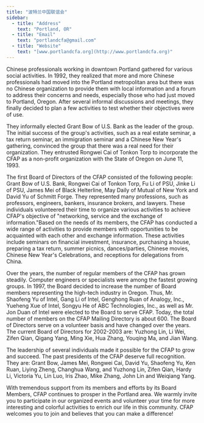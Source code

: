 ```yaml
---
title: "波特兰中国联谊会"
sidebar:
  - title: "Address"
    text: "Portland, OR"
  - title: "Email"
    text: "portlandcfa@gmail.com"
  - title: "Website"
    text: "[www.portlandcfa.org](http://www.portlandcfa.org)"
---
```


Chinese professionals working in downtown Portland gathered for various social activities.  In 1992, they realized that more and more Chinese professionals had moved into the Portland metropolitan area but there was no Chinese organization to provide them with local information and a forum to address their concerns and needs, especially those who had just moved to Portland, Oregon.  After several informal discussions and meetings, they finally decided to plan a few activities to test whether their objectives were of use.

They informally elected Grant Bow of U.S. Bank as the leader of the group.  The initial success of the group's activities, such as a real estate seminar, a tax return seminar, an immigration seminar and a Chinese New Year's gathering, convinced the group that there was a real need for their organization.  They entrusted Rongwei Cai of Tonkon Torp to incorporate the CFAP as a non-profit organization with the State of Oregon on June 11, 1993.

The first Board of Directors of the CFAP consisted of the following people: Grant Bow of U.S. Bank, Rongwei Cai of Tonkon Torp, Fu Li of PSU, Jinke Li of PSU, James Mei of Black Helterline, May Daily of Mutual of New York and David Yu of Schmitt Forge. They represented many professions, such as professors, engineers, bankers, insurance brokers, and lawyers.  These individuals volunteered their time to organize various activities to achieve CFAP's objective of "networking, service and the exchange of information."Based on the needs of its members, the CFAP has conducted a wide range of activities to provide members with opportunities to be acquainted with each other and exchange information.  These activities include seminars on financial investment, insurance, purchasing a house, preparing a tax return, summer picnics, dances/parties, Chinese movies, Chinese New Year's Celebrations, and receptions for delegations from China.

Over the years, the number of regular members of the CFAP has grown steadily.  Computer engineers or specialists were among the fastest growing groups.  In 1997, the Board decided to increase the number of Board members representing the high-tech industry in Oregon.  Thus, Mr. Shaofeng Yu of Intel, Gang Li of Intel, Genghong Ruan of Analogy, Inc., Yueheng Xue of Intel, Songyu He of ABC Technologies, Inc., as well as Mr. Jon Duan of Intel were elected to the Board to serve CFAP.  Today, the total number of members on the CFAP Mailing Directory is about 600.  The Board of Directors serve on a volunteer basis and have changed over the years.  The current Board of Directors for 2002-2003 are: Yuzhong Lin, Li Wei, Zifen Qian, Qigang Yang, Ming Xie, Hua Zhang, Youqing Ma, and Jian Wang.

The leadership of several individuals made it possible for the CFAP to grow and succeed.  The past presidents of the CFAP deserve full recognition.  They are: Grant Bow, James Mei, Rongwei Cai, David Yu, Shaofeng Yu, Ken Ruan,  Liying Zheng, Changhua Wang, and Yuzhong Lin, Zifen Qian, Hardy Li, Victoria Yu, Lin Luo, Iris Zhao, Mike Zhang, John Lin and Weiqiang Yang.

With tremendous support from its members and efforts by its Board Members, CFAP continues to prosper in the Portland area.  We warmly invite you to participate in our organized events and volunteer your time for more interesting and colorful activities to enrich our life in this community.  CFAP welcomes you to join and believes that you can make a difference!
